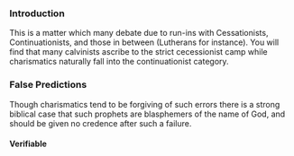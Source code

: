 ### Introduction
This is a matter which many debate due to run-ins with Cessationists, Continuationists, and those in between (Lutherans for instance). You will find that many calvinists ascribe to the strict cecessionist camp while charismatics naturally fall into the continuationist category. 

### False Predictions
Though charismatics tend to be forgiving of such errors there is a strong biblical case that such prophets are blasphemers of the name of God, and should be given no credence after such a failure. 

#### Verifiable 
